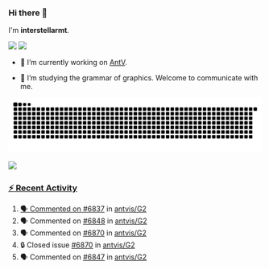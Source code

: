### Hi there 👋

I'm **interstellarmt**.

[![](https://img.shields.io/endpoint?url=https://awards.antv.vision/interstellarmt-g2-contributor.json)](https://github.com/antvis/g2)
[![](https://img.shields.io/endpoint?url=https://awards.antv.vision/interstellarmt-gpt-vis-contributor.json)](https://github.com/antvis/gpt-vis)

- 🔭 I’m currently working on [AntV](https://github.com/antvis).

- 📖 I’m studying the grammar of graphics. Welcome to communicate with me.

![](https://raw.githubusercontent.com/interstellarmt/interstellarmt/refs/heads/output/github-contribution-grid-snake.svg)
<div>
  <a href="https://github.com/interstellarmt">
  <img height="180em" src="https://github-readme-stats-eight-theta.vercel.app/api?username=interstellarmt&show_icons=true&include_all_commits=true&count_private=true&theme=tokyonight"/>
</div>
    
### :zap: Recent Activity

<!--START_SECTION:activity-->
1. 🗣 Commented on [#6837](https://github.com/antvis/G2/issues/6837#issuecomment-2882671690) in [antvis/G2](https://github.com/antvis/G2)
2. 🗣 Commented on [#6848](https://github.com/antvis/G2/issues/6848#issuecomment-2882662189) in [antvis/G2](https://github.com/antvis/G2)
3. 🗣 Commented on [#6870](https://github.com/antvis/G2/issues/6870#issuecomment-2882278558) in [antvis/G2](https://github.com/antvis/G2)
4. 🔒 Closed issue [#6870](https://github.com/antvis/G2/issues/6870) in [antvis/G2](https://github.com/antvis/G2)
5. 🗣 Commented on [#6847](https://github.com/antvis/G2/issues/6847#issuecomment-2882273938) in [antvis/G2](https://github.com/antvis/G2)
<!--END_SECTION:activity-->

